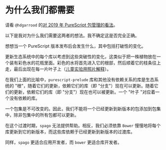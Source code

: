 # 为什么我们都需要

请看 `@hdgarrood` 的[对 2019 年 PureScript 包管理的看法](https://harry.garrood.me/blog/purescript-package-management-in-2019/)。

以下是我对为什么我们需要这两者的想法。我不确定这是否完全正确。

想想当一个 PureScript 版本发布后会发生什么，其中包括打破性的变化。

更新生态系统中的每个库以考虑到这些突破性的变化，这类似于把一株植物放在一个装有彩色水的花瓶里面。彩色的水将首先进入它的根部，然后顺着它的枝条往上走，最后出现在每一片叶子上（[儿童实验用照片解释](http://www.teaching-tiny-tots.com/toddler-science-celery-experiment.html)）。

在我们上面的比喻中，`purescript-prelude` 库和其他没有依赖关系的库是生态系统的 "根"，随着它们的更新，依赖它们的库（即 "分支"）现在可以更新。随着它们的更新，依赖它们的库（即 "分支"）现在也可以被更新。一个 "叶子 "对应着一个没有依赖的库。

一个包集是不可改变的。因此，我们不能将一个已经更新到新版本的包添加到包集中，除非包集中的所有包都可以更新。

在这个过渡时期，`spago` 无法提供帮助。相反，我们必须依靠 `Bower` 慢慢地将每个库更新到它的新版本，而这些库依赖于已经更新到新版本的过渡库。

同样，`spago` 更适合应用开发者，而 `bower` 更适合库开发者。

